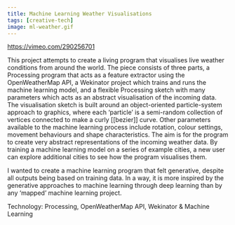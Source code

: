 ```yaml
---
title: Machine Learning Weather Visualisations
tags: [creative-tech]
image: ml-weather.gif
---
```


https://vimeo.com/290256701

This project attempts to create a living program that visualises live weather
conditions from around the world. The piece consists of three parts, a
Processing program that acts as a feature extractor using the OpenWeatherMap
API, a Wekinator project which trains and runs the machine learning model, and
a flexible Processing sketch with many parameters which acts as an abstract
visualisation of the incoming data. The visualisation sketch is built around an
object-oriented particle-system approach to graphics, where each ‘particle’ is
a semi-random collection of vertices connected to make a curly [[bezier]] curve.
Other parameters available to the machine learning process include rotation,
colour settings, movement behaviours and shape characteristics. The aim is for
the program to create very abstract representations of the incoming weather
data. By training a machine learning model on a series of example cities, a new
user can explore additional cities to see how the program visualises them.

I wanted to create a machine learning program that felt generative, despite all
outputs being based on training data. In a way, it is more inspired by the
generative approaches to machine learning through deep learning than by any
‘mapped’ machine learning project.

Technology: Processing, OpenWeatherMap API, Wekinator & Machine Learning
